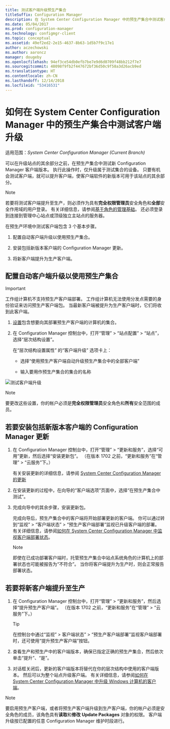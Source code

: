```yaml
---
title: 测试客户端升级预生产集合
titleSuffix: Configuration Manager
description: 在 System Center Configuration Manager 中的预生产集合中测试客户端升级。
ms.date: 05/04/2017
ms.prod: configuration-manager
ms.technology: configmgr-client
ms.topic: conceptual
ms.assetid: 49ef2ed2-2e15-4637-8b63-1d5b7f9c17e1
author: aczechowski
ms.author: aaroncz
manager: dougeby
ms.openlocfilehash: 94ef3ce54db0efb7be7e9d6d0709f48bb212f7e7
ms.sourcegitcommit: 48098f9fb2f447672bf36d50c9f58a3d26acb9ed
ms.translationtype: HT
ms.contentlocale: zh-CN
ms.lasthandoff: 12/14/2018
ms.locfileid: "53416531"
---
```

# <a name="how-to-test-client-upgrades-in-a-pre-production-collection-in-system-center-configuration-manager"></a>如何在 System Center Configuration Manager 中的预生产集合中测试客户端升级

适用范围：*System Center Configuration Manager (Current Branch)*

可以在升级站点的其余部分之前，在预生产集合中测试新 Configuration Manager 客户端版本。  执行此操作时，仅升级属于测试集合的设备。 只要有机会测试客户端，就可以提升客户端，使客户端软件的新版本可用于该站点的其余部分。

> [!NOTE]
> 若要将测试客户端提升至生产，则必须作为具有**完全权限管理员**安全角色和**全部**安全作用域的用户登录。 有关详细信息，请参阅[基于角色的管理基础](/sccm/core/understand/fundamentals-of-role-based-administration)。 还必须登录到连接到管理中心站点或顶级独立主站点的服务器。

 在预生产环境中测试客户端包含 3 个基本步骤。  

1.  配置自动客户端升级以使用预生产集合。  

2.  安装包括新版本客户端的 Configuration Manager 更新。  

3.  将新客户端提升为生产客户端。  

##  <a name="to-configure-automatic-client-upgrades-to-use-a-pre-production-collection"></a>配置自动客户端升级以使用预生产集合  
> [!IMPORTANT]
> 工作组计算机不支持预生产客户端部署。 工作组计算机无法使用分发点需要的身份验证来访问预生产客户端包。  当最新客户端被提升为生产客户端时，它们将收到此客户端。

1. [设置](../collections/create-collections.md)包含想要向其部署预生产客户端的计算机的集合。   

2. 在 Configuration Manager 控制台中，打开“管理” > “站点配置” > “站点”，选择“层次结构设置”。  

    在“层次结构设置属性”  的“客户端升级” 选项卡上：  

   -   选择“使用预生产客户端自动升级预生产集合中的全部客户端”   

   -   输入要用作预生产集合的集合的名称  

![测试客户端升级](media/test-client-upgrades.png)

>[!NOTE]
>要更改这些设置，你的帐户必须是**完全权限管理员**安全角色和**所有**安全范围的成员。


##  <a name="to-install-a-configuration-manager-update-that-includes-a-new-version-of-the-client"></a>若要安装包括新版本客户端的 Configuration Manager 更新  

1.  在 Configuration Manager 控制台中，打开“管理” > “更新和服务”，选择“可用”更新，然后选择“安装更新包”。 （在版本 1702 之前，“更新和服务”在“管理” > “云服务”下。）

     有关安装更新的详细信息，请参阅 [System Center Configuration Manager 的更新](../../../../core/servers/manage/updates.md)  

2.  在安装更新的过程中，在向导的“客户端选项”页面中，选择“在预生产集合中测试”。  

3.  完成向导中的其余步骤，安装更新包。  

     完成向导后，预生产集合中的客户端将开始部署更新的客户端。 你可以通过转到“监视” > “客户端状态” > “预生产客户端部署”监视已升级客户端的部署。 有关详细信息，请参阅[如何在 System Center Configuration Manager 中监视客户端部署状态](../../../../core/clients/deploy/monitor-client-deployment-status.md)。

    > [!NOTE]
    > 即使在已成功部署客户端时，托管预生产集合中站点系统角色的计算机上的部署状态也可能被报告为“不符合”。 当你将客户端提升为生产时，则会正常报告部署状态。

##  <a name="to-promote-the-new-client-to-production"></a>若要将新客户端提升至生产  

1.  在 Configuration Manager 控制台中，打开“管理” > “更新和服务”，然后选择“提升预生产客户端”。 （在版本 1702 之前，“更新和服务”在“管理” > “云服务”下。）

    > [!TIP]
    > 在控制台中通过“监视” > 客户端状态” > “预生产客户端部署”监视客户端部署时，还可使用“提升预生产客户端”按钮。

2.  查看生产和预生产中的客户端版本，确保已指定正确的预生产集合，然后依次单击“提升”、“是”。  

3.  对话框关闭后，更新的客户端版本将替代在你的层次结构中使用的客户端版本。 然后可以为整个站点升级客户端。 有关详细信息，请参阅[如何在 System Center Configuration Manager 中升级 Windows 计算机的客户端](../../../../core/clients/manage/upgrade/upgrade-clients-for-windows-computers.md)。  

>[!NOTE]
>要启用预生产客户端，或者将预生产客户端升级到生产客户端，你的帐户必须是安全角色的成员，该角色具有**读取**和**修改**  **Update Packages** 对象的权限。
>客户端升级按已配置的任意 Configuration Manager 维护时段进行。

